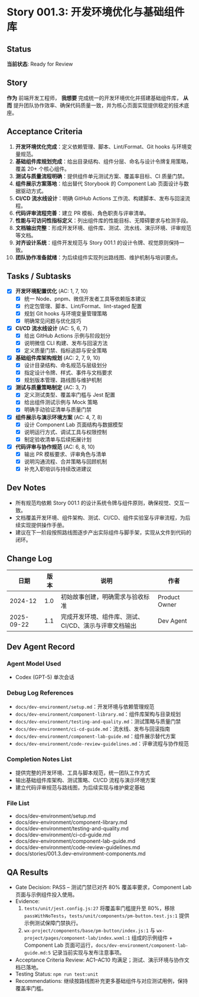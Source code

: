 ﻿# Story 001.3: 开发环境优化与基础组件库

## Status

**当前状态**: Ready for Review

## Story

**作为** 前端开发工程师，
**我想要** 完成统一的开发环境优化并搭建基础组件库，
**从而** 提升团队协作效率、确保代码质量一致，并为核心页面实现提供稳定的技术底座。

## Acceptance Criteria

1. **开发环境优化完成**：定义依赖管理、脚本、Lint/Format、Git hooks 与环境变量规范。
2. **基础组件库规划完成**：给出目录结构、组件分层、命名与设计令牌复用策略，覆盖 20+ 个核心组件。
3. **测试与质量流程明确**：提供组件单元测试方案、覆盖率目标、CI 质量门禁。
4. **组件展示方案落地**：给出替代 Storybook 的 Component Lab 页面设计与数据驱动方式。
5. **CI/CD 流水线设计**：明确 GitHub Actions 工作流、构建脚本、发布与回滚流程。
6. **代码评审流程完善**：建立 PR 模板、角色职责与评审清单。
7. **性能与可访问性指标定义**：列出组件库的性能目标、无障碍要求与检测手段。
8. **文档输出完整**：形成开发环境、组件库、测试、流水线、演示环境、评审规范等文档。
9. **对齐设计系统**：组件开发规范与 Story 001.1 的设计令牌、视觉原则保持一致。
10. **团队协作准备就绪**：为后续组件实现列出路线图、维护机制与培训要点。

## Tasks / Subtasks

- [x] **开发环境配置优化** (AC: 1, 7, 10)
  - [x] 统一 Node、pnpm、微信开发者工具等依赖版本建议
  - [x] 约定包管理、脚本、Lint/Format、lint-staged 配置
  - [x] 规划 Git hooks 与环境变量管理策略
  - [x] 明确常见问题与优化技巧

- [x] **CI/CD 流水线设计** (AC: 5, 6, 7)
  - [x] 给出 GitHub Actions 示例与阶段划分
  - [x] 说明微信 CLI 构建、发布与回滚方法
  - [x] 定义质量门禁、指标追踪与安全策略

- [x] **基础组件库架构规划** (AC: 2, 7, 9, 10)
  - [x] 设计目录结构、命名规范与层级划分
  - [x] 指定设计令牌、样式、事件与文档要求
  - [x] 规划版本管理、路线图与维护机制

- [x] **测试与质量策略制定** (AC: 3, 7)
  - [x] 定义测试类型、覆盖率门槛与 Jest 配置
  - [x] 给出组件测试示例与 Mock 策略
  - [x] 明确手动验证清单与质量门禁

- [x] **组件展示与演示环境方案** (AC: 4, 7, 8)
  - [x] 设计 Component Lab 页面结构与数据模型
  - [x] 说明运行方式、调试工具与权限控制
  - [x] 制定验收清单与后续拓展计划

- [x] **代码评审与协作规范** (AC: 6, 8, 10)
  - [x] 输出 PR 模板要求、评审角色与清单
  - [x] 说明沟通流程、合并策略与回顾机制
  - [x] 补充入职培训与持续改进建议

## Dev Notes

- 所有规范均依赖 Story 001.1 的设计系统令牌与组件原则，确保视觉、交互一致。
- 文档覆盖开发环境、组件架构、测试、CI/CD、组件实验室与评审流程，为后续实现提供操作手册。
- 建议在下一阶段按照路线图逐步产出实际组件与脚手架，实现从文件到代码的闭环。

## Change Log

| 日期       | 版本 | 说明                                                  | 作者          |
| ---------- | ---- | ----------------------------------------------------- | ------------- |
| 2024-12    | 1.0  | 初始故事创建，明确需求与验收标准                      | Product Owner |
| 2025-09-22 | 1.1  | 完成开发环境、组件库、测试、CI/CD、演示与评审文档输出 | Dev Agent     |

## Dev Agent Record

### Agent Model Used

- Codex (GPT-5) 单次会话

### Debug Log References

- `docs/dev-environment/setup.md`：开发环境与依赖管理规范
- `docs/dev-environment/component-library.md`：组件库架构与目录规划
- `docs/dev-environment/testing-and-quality.md`：测试策略与质量门禁
- `docs/dev-environment/ci-cd-guide.md`：流水线、发布与回滚指南
- `docs/dev-environment/component-lab-guide.md`：组件展示替代方案
- `docs/dev-environment/code-review-guidelines.md`：评审流程与协作规范

### Completion Notes List

- 提供完整的开发环境、工具与脚本规范，统一团队工作方式
- 输出基础组件库架构、测试策略、CI/CD 流程与演示环境方案
- 建立代码评审规范与路线图，为后续实现与维护奠定基础

### File List

- docs/dev-environment/setup.md
- docs/dev-environment/component-library.md
- docs/dev-environment/testing-and-quality.md
- docs/dev-environment/ci-cd-guide.md
- docs/dev-environment/component-lab-guide.md
- docs/dev-environment/code-review-guidelines.md
- docs/stories/001.3.dev-environment-components.md

## QA Results

- Gate Decision: PASS – 测试门禁已对齐 80% 覆盖率要求，Component Lab 页面与示例组件投入使用。
- Evidence:
  1. `tests/unit/jest.config.js:27` 将覆盖率门槛提升至 80%，移除 `passWithNoTests`，`tests/unit/components/pm-button.test.js:1` 提供示例测试保障门禁执行。
  2. `wx-project/components/base/pm-button/index.js:1` 与 `wx-project/pages/component-lab/index.wxml:1` 组成的示例组件 + Component Lab 页面可运行，`docs/dev-environment/component-lab-guide.md:5` 记录当前实现与发布注意事项。
- Acceptance Criteria Review: AC1–AC10 均满足；测试、演示环境与协作文档已落地。
- Testing Status: `npm run test:unit`
- Recommendations: 继续按路线图补充更多基础组件与对应测试用例，保持覆盖率门槛。

